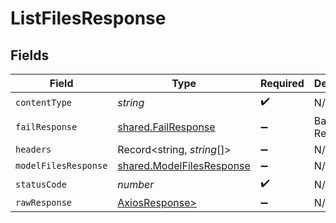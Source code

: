 # ListFilesResponse


## Fields

| Field                                                                  | Type                                                                   | Required                                                               | Description                                                            |
| ---------------------------------------------------------------------- | ---------------------------------------------------------------------- | ---------------------------------------------------------------------- | ---------------------------------------------------------------------- |
| `contentType`                                                          | *string*                                                               | :heavy_check_mark:                                                     | N/A                                                                    |
| `failResponse`                                                         | [shared.FailResponse](../../models/shared/failresponse.md)             | :heavy_minus_sign:                                                     | Bad Request                                                            |
| `headers`                                                              | Record<string, *string*[]>                                             | :heavy_minus_sign:                                                     | N/A                                                                    |
| `modelFilesResponse`                                                   | [shared.ModelFilesResponse](../../models/shared/modelfilesresponse.md) | :heavy_minus_sign:                                                     | N/A                                                                    |
| `statusCode`                                                           | *number*                                                               | :heavy_check_mark:                                                     | N/A                                                                    |
| `rawResponse`                                                          | [AxiosResponse>](https://axios-http.com/docs/res_schema)               | :heavy_minus_sign:                                                     | N/A                                                                    |